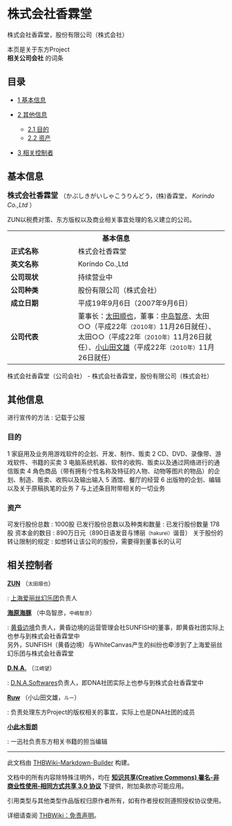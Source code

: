 # 株式会社香霖堂

<!-- source html: G:\repos\THBWiki-Markdown-Builder\THBWikiMarkdown\Temp\main\7\7c\ns0%3A%E6%A0%AA%E5%BC%8F%E4%BC%9A%E7%A4%BE%E9%A6%99%E9%9C%96%E5%A0%82.html -->

株式会社香霖堂，股份有限公司（株式会社）

本页是关于东方Project  
 **相关公司会社** 的词条
## 目录

- [1 基本信息](#基本信息)
- [2 其他信息](#其他信息)

  - [2.1 目的](#目的)
  - [2.2 资产](#资产)



- [3 相关控制者](#相关控制者)




## 基本信息
  
<big> **株式会社香霖堂** </big>（かぶしきがいしゃこうりんどう，(株)香霖堂， *Korindo Co.,Ltd* ）  

ZUN以税费对策、东方版权以及商业相关事宜处理的名义建立的公司。  

  


<table>
<tbody><tr>
<th colspan="2">基本信息</th>
</tr>
<tr>
<td style="width:140px"><b>正式名称</b></td><td style="min-width:300px">株式会社香霖堂</td></tr><tr><td><b>英文名称</b></td><td>Korindo Co.,Ltd</td></tr><tr><td><b>公司现状</b></td><td>持续营业中</td></tr><tr><td><b>公司种类</b></td><td>股份有限公司（株式会社）</td></tr><tr><td><b>成立日期</b></td><td>平成19年9月6日（2007年9月6日）</td></tr><tr><td><b>公司代表</b></td><td>董事长：<a href="./ZUN.md" title="ZUN" unred="">太田顺也</a>，董事：<a href="./海原海豚.md" title="海原海豚" unred="">中岛智彦</a>、太田○○（平成22年<small>（2010年）</small>11月26日就任）、太田○○（平成22年<small>（2010年）</small>11月26日就任）、<a href="./Ruw.md" title="Ruw" unred="">小山田文雄</a>（平成22年<small>（2010年）</small>11月26日就任）</td></tr></tbody></table>

株式会社香霖堂（公司会社） - 株式会社香霖堂，股份有限公司（株式会社）
## 其他信息
进行宣传的方法
: 记载于公报

### 目的
1 家庭用及业务用游戏软件的企划、开发、制作、贩卖
2 CD、DVD、录像带、游戏软件、书籍的买卖
3 电脑系统机器、软件的收购、贩卖以及通过网络进行的通信贩卖
4 角色商品（带有拥有个性名称及特征的人物、动物等图片的物品）的企划、制造、贩卖、收购以及输出输入
5 酒馆、餐厅的经营
6 出版物的企划、编辑以及关于原稿执笔的业务
7 与上述条目附带相关的一切业务

### 资产
可发行股份总数
: 1000股
已发行股份总数以及种类和数量
: 已发行股份数量 178股
资本金的数目
: 890万日元（890日语发音与博丽<small>（hakurei）</small>谐音）
关于股份的转让限制的规定
: 如想转让该公司的股份，需要得到董事长的认可

## 相关控制者
  
 **[ZUN](./ZUN.md)** （<small>太田順也</small>）
  

: [上海爱丽丝幻乐团](./上海爱丽丝幻乐团.md)负责人

  
 **[海原海豚](./海原海豚.md)** （中岛智彦，<small>中嶋智彦</small>）
  

: [黄昏边境](./黄昏边境.md)负责人，黄昏边境的运营管理会社SUNFISH的董事，即黄昏社团实际上也参与到株式会社香霖堂中  
另外，SUNFISH（黄昏边境）与WhiteCanvas产生的纠纷也牵涉到了上海爱丽丝幻乐团与株式会社香霖堂

  
 **[D.N.A.](./D.N.A..md)** （<small>江崎望</small>）
  

: [D.N.A.Softwares](./D.N.A.Softwares.md)负责人，即DNA社团实际上也参与到株式会社香霖堂中

  
 **[Ruw](./Ruw.md)** （小山田文雄，<small>ルー</small>）
  

: 负责处理东方Project的版权相关的事宜，实际上也是DNA社团的成员

  
 **[小此木哲朗](./小此木哲朗.md)** 
  

: 一迅社负责东方相关书籍的担当编辑





---

此文档由 [THBWiki-Markdown-Builder](https://github.com/Delsin-Yu/THBWiki-Markdown-Builder) 构建。

文档中的所有内容除特殊注明外，均在 [**知识共享(Creative Commons) 署名-非商业性使用-相同方式共享 3.0 协议**](https://creativecommons.org/licenses/by-sa/3.0/deed.zh-hans) 下提供，附加条款亦可能应用。

引用类型与其他类型作品版权归原作者所有，如有作者授权则遵照授权协议使用。

详细请查阅 [THBWiki：免责声明](https://thbwiki.cc/THBWiki:%E5%85%8D%E8%B4%A3%E5%A3%B0%E6%98%8E)。

